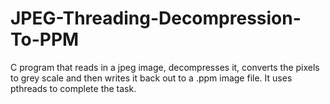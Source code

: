 # JPEG-Threading-Decompression-To-PPM
C program that reads in a jpeg image, decompresses it, converts the pixels to grey scale and then writes it back out to a .ppm image file.
It uses pthreads to complete the task. 
